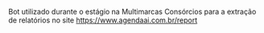 Bot utilizado durante o estágio na Multimarcas Consórcios para a extração de relatórios no site https://www.agendaai.com.br/report
